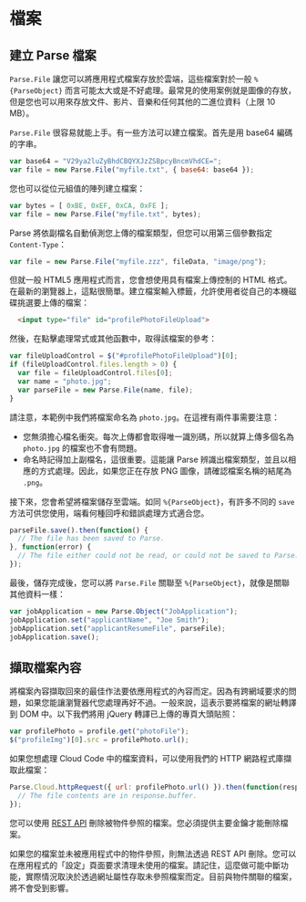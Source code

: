 # 檔案

## 建立 Parse 檔案

`Parse.File` 讓您可以將應用程式檔案存放於雲端，這些檔案對於一般 `%{ParseObject}` 而言可能太大或是不好處理。最常見的使用案例就是圖像的存放，但是您也可以用來存放文件、影片、音樂和任何其他的二進位資料（上限 10 MB）。

`Parse.File` 很容易就能上手。有一些方法可以建立檔案。首先是用 base64 編碼的字串。

```js
var base64 = "V29ya2luZyBhdCBQYXJzZSBpcyBncmVhdCE=";
var file = new Parse.File("myfile.txt", { base64: base64 });
```

您也可以從位元組值的陣列建立檔案：

```js
var bytes = [ 0xBE, 0xEF, 0xCA, 0xFE ];
var file = new Parse.File("myfile.txt", bytes);
```

Parse 將依副檔名自動偵測您上傳的檔案類型，但您可以用第三個參數指定 `Content-Type`：

```js
var file = new Parse.File("myfile.zzz", fileData, "image/png");
```

但就一般 HTML5 應用程式而言，您會想使用具有檔案上傳控制的 HTML 格式。在最新的瀏覽器上，這點很簡單。建立檔案輸入標籤，允許使用者從自己的本機磁碟挑選要上傳的檔案：

```html
  <input type="file" id="profilePhotoFileUpload">
```

然後，在點擊處理常式或其他函數中，取得該檔案的參考：

```js
var fileUploadControl = $("#profilePhotoFileUpload")[0];
if (fileUploadControl.files.length > 0) {
  var file = fileUploadControl.files[0];
  var name = "photo.jpg";
  var parseFile = new Parse.File(name, file);
}
```

請注意，本範例中我們將檔案命名為 `photo.jpg`。在這裡有兩件事需要注意： 

*   您無須擔心檔名衝突。每次上傳都會取得唯一識別碼，所以就算上傳多個名為 `photo.jpg` 的檔案也不會有問題。
*   命名時記得加上副檔名，這很重要。這能讓 Parse 辨識出檔案類型，並且以相應的方式處理。因此，如果您正在存放 PNG 圖像，請確認檔案名稱的結尾為 `.png`。

接下來，您會希望將檔案儲存至雲端。如同 `%{ParseObject}`，有許多不同的 `save` 方法可供您使用，端看何種回呼和錯誤處理方式適合您。

```js
parseFile.save().then(function() {
  // The file has been saved to Parse.
}, function(error) {
  // The file either could not be read, or could not be saved to Parse.
});
```

最後，儲存完成後，您可以將 `Parse.File` 關聯至 `%{ParseObject}`，就像是關聯其他資料一樣：

```js
var jobApplication = new Parse.Object("JobApplication");
jobApplication.set("applicantName", "Joe Smith");
jobApplication.set("applicantResumeFile", parseFile);
jobApplication.save();
```

## 擷取檔案內容

將檔案內容擷取回來的最佳作法要依應用程式的內容而定。因為有跨網域要求的問題，如果您能讓瀏覽器代您處理再好不過。一般來說，這表示要將檔案的網址轉譯到 DOM 中。以下我們將用 jQuery 轉譯已上傳的專頁大頭貼照：

```js
var profilePhoto = profile.get("photoFile");
$("profileImg")[0].src = profilePhoto.url();
```

如果您想處理 Cloud Code 中的檔案資料，可以使用我們的 HTTP 網路程式庫擷取此檔案：

```js
Parse.Cloud.httpRequest({ url: profilePhoto.url() }).then(function(response) {
  // The file contents are in response.buffer.
});
```

您可以使用 [REST API](/docs/rest#files-deleting) 刪除被物件參照的檔案。您必須提供主要金鑰才能刪除檔案。

如果您的檔案並未被應用程式中的物件參照，則無法透過 REST API 刪除。您可以在應用程式的「設定」頁面要求清理未使用的檔案。請記住，這麼做可能中斷功能，實際情況取決於透過網址屬性存取未參照檔案而定。目前與物件關聯的檔案，將不會受到影響。
